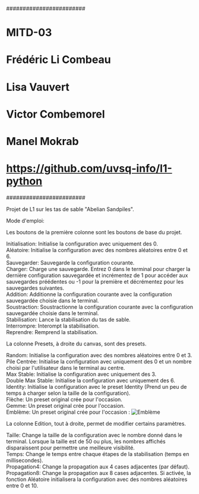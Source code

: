 ########################
# MITD-03
# Frédéric Li Combeau
# Lisa Vauvert
# Victor Combemorel
# Manel Mokrab
# https://github.com/uvsq-info/l1-python
########################

Projet de L1 sur les tas de sable "Abelian Sandpiles".

Mode d'emploi:

Les boutons de la première colonne sont les boutons de base du projet.

Initialisation: Initialise la configuration avec uniquement des 0.  
Aléatoire: Initialise la configuration avec des nombres aléatoires entre 0 et 6.  
Sauvegarder: Sauvegarde la configuration courante.  
Charger: Charge une sauvegarde. Entrez 0 dans le terminal pour charger la dernière configuration sauvegardée et incrémentez de 1 pour accéder aux sauvegardes préédentes ou -1 pour la première et décrémentez pour les sauvegardes suivantes.  
Addition: Additionne la configuration courante avec la configuration sauvegardée choisie dans le terminal.  
Soustraction: Soustractionne la configuration courante avec la configuration sauvegardée choisie dans le terminal.  
Stabilisation: Lance la stabilisation du tas de sable.  
Interrompre: Interompt la stabilisation.  
Reprendre: Remprend la stabilisation.  

La colonne Presets, à droite du canvas, sont des presets.  

Random: Initialise la configuration avec des nombres aléatoires entre 0 et 3.  
Pile Centrée: Initialise la configuration avec uniquement des 0 et un nombre choisi par l'utilisateur dans le terminal au centre.  
Max Stable: Initialise la configuration avec uniquement des 3.  
Double Max Stable: Initialise la configuration avec uniquement des 6.  
Identity: Initialise la configuration avec le preset Identity (Prend un peu de temps à charger selon la taille de la configuration).  
Flèche: Un preset original crée pour l'occasion.  
Gemme: Un preset original crée pour l'occasion.  
Emblème: Un preset original crée pour l'occasion :
![Emblème](https://media.discordapp.net/attachments/941701899760046170/952368739033157632/Capture_decran_2022-03-13_014737.png?width=1199&height=1207)

La colonne Edition, tout à droite, permet de modifier certains paramètres.  

Taille: Change la taille de la configuration avec le nombre donné dans le terminal. Lorsque la taille est de 50 ou plus, les nombres affichés disparaissent pour permettre une meilleure visibilité.  
Temps: Change le temps entre chaque étapes de la stabilisation (temps en millisecondes).  
Propagation4: Change la propagation aux 4 cases adjacentes (par défaut).
Propagation8: Change la propagation aux 8 cases adjacentes. Si activée, la fonction Aléatoire initialisera la configuration avec des nombres aléatoires entre 0 et 10.  
